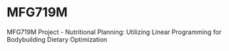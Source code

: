 # MFG719M
MFG719M Project - Nutritional Planning: Utilizing Linear Programming for Bodybuilding Dietary Optimization

